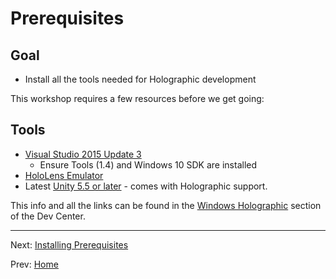 # Prerequisites

## Goal

* Install all the tools needed for Holographic development

This workshop requires a few resources before we get going:

## Tools

* [Visual Studio 2015 Update 3](https://developer.microsoft.com/en-us/windows/downloads)
  * Ensure Tools \(1.4\) and Windows 10 SDK are installed
* [HoloLens Emulator](http://go.microsoft.com/fwlink/?LinkID=823018)
* Latest [Unity 5.5 or later](https://store.unity.com/download?ref=personal) - comes with Holographic support.

This info and all the links can be found in the [Windows Holographic](https://developer.microsoft.com/en-us/windows/holographic/install_the_tools) section of the Dev Center.

---

Next: [Installing Prerequisites](/hello-world/1-prerequisites.md)

Prev: [Home](index.md)

